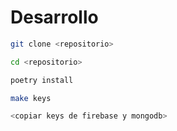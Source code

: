 # Desarrollo

```sh
git clone <repositorio>

cd <repositorio>

poetry install

make keys

<copiar keys de firebase y mongodb>
```
